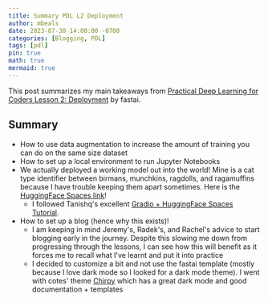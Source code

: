 ```yaml
---
title: Summary PDL L2 Deployment
author: mbeals
date: 2023-07-30 14:00:00 -0700
categories: [Blogging, PDL]
tags: [pdl]
pin: true
math: true
mermaid: true
---
```


This post summarizes my main takeaways from [Practical Deep Learning for Coders Lesson 2: Deployment](https://course.fast.ai/Lessons/lesson2.html) by fastai.

## Summary
- How to use data augmentation to increase the amount of training you can do on the same size dataset
- How to set up a local environment to run Jupyter Notebooks
- We actually deployed a working model out into the world! Mine is a cat type identifier between birmans, munchkins, ragdolls, and ragamuffins because I have trouble keeping them apart sometimes. Here is the [HuggingFace Spaces link](https://huggingface.co/spaces/michbeals/fastai_meowMeow_identifier)!
  + I followed Tanishq's excellent [Gradio + HuggingFace Spaces Tutorial](https://www.tanishq.ai/blog/gradio_hf_spaces_tutorial).
- How to set up a blog (hence why this exists)!
  + I am keeping in mind Jeremy's, Radek's, and Rachel's advice to start blogging early in the journey. Despite this slowing me down from progressing through the lessons, I can see how this will benefit as it forces me to recall what I've learnt and put it into practice 
  + I decided to customize a bit and not use the fastai template (mostly because I love dark mode so I looked for a dark mode theme). I went with cotes' theme [Chirpy](https://chirpy.cotes.page/) which has a great dark mode and good documentation + templates